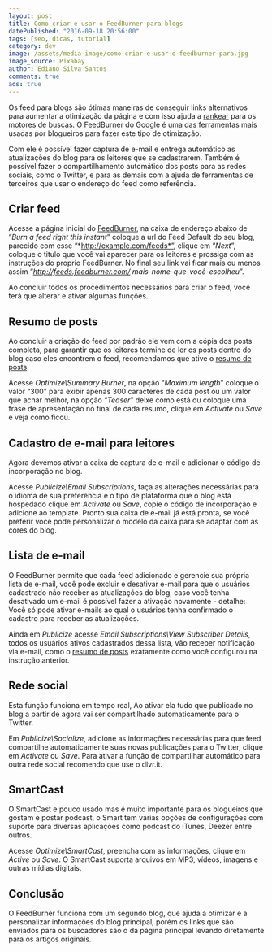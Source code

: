 ```yaml
---
layout: post
title: Como criar e usar o FeedBurner para blogs
datePublished: "2016-09-18 20:56:00"
tags: [seo, dicas, tutorial]
category: dev
image: /assets/media-image/como-criar-e-usar-o-feedburner-para.jpg
image_source: Pixabay
author: Ediano Silva Santos
comments: true
ads: true
---
```


Os feed para blogs são ótimas maneiras de conseguir links alternativos para aumentar a otimização da página e com isso ajuda a <a href="http://www.insideblock.com/blog/ranking-melhorar-experiencia-das.html" target="_blank">rankear</a> para os motores de buscas. O FeedBurner do Google é uma das ferramentas mais usadas por blogueiros para fazer este tipo de otimização.

Com ele é possível fazer captura de e-mail e entrega automático as atualizações do blog para os leitores que se cadastrarem. Também é possível fazer o compartilhamento automático dos posts para as redes sociais, como o Twitter, e para as demais com a ajuda de ferramentas de terceiros que usar o endereço do feed como referência.

## Criar feed
Acesse a página inicial do <a href="http://feedburner.google.com/"  target="_blank" rel="noopener">FeedBurner</a>, na caixa de endereço abaixo de “*Burn a feed right this instant*” coloque a url do Feed Default do seu blog, parecido com esse “*http://example.com/feeds*”, clique em “*Next*”, coloque o titulo que você vai aparecer para os leitores e prossiga com as instruções do proprio FeedBurner. No final seu link vai ficar mais ou menos assim “*http://feeds.feedburner.com/ mais-nome-que-você-escolheu*”.

Ao concluir todos os procedimentos necessários para criar o feed, você terá que alterar e ativar algumas funções.

## Resumo de posts
Ao concluir a criação do feed por padrão ele vem com a cópia dos posts completa, para garantir que os leitores termine de ler os posts dentro do blog caso eles encontrem o feed, recomendamos que ative o <a href="http://www.insideblock.com/blog/resumo-de-postagem-automatico-com.html" target="_blank">resumo de posts</a>.

Acesse *Optimize\Summary Burner*, na opção “*Maximum length*” coloque o valor “300” para exibir apenas 300 caracteres de cada post ou um valor que achar melhor, na opção “*Teaser*” deixe como está ou coloque uma frase de apresentação no final de cada resumo, clique em *Activate* ou *Save* e veja como ficou.

## Cadastro de e-mail para leitores
Agora devemos ativar a caixa de captura de e-mail e adicionar o código de incorporação no blog.

Acesse *Publicize\Email Subscriptions*, faça as alterações necessárias para o idioma de sua preferência e o tipo de plataforma que o blog está hospedado clique em *Activate* ou *Save*, copie o código de incorporação e adicione ao template. Pronto sua caixa de e-mail já está pronta, se você preferir você pode personalizar o modelo da caixa para se adaptar com as cores do blog.

## Lista de e-mail
O FeedBurner permite que cada feed adicionado e gerencie sua própria lista de e-mail, você pode excluir e desativar e-mail para que o usuários cadastrado não receber as atualizações do blog, caso você tenha desativado um e-mail é possível fazer a ativação novamente - detalhe: Você só pode ativar e-mails ao qual o usuários tenha confirmado o cadastro para receber as atualizações.

Ainda em *Publicize* acesse *Email Subscriptions\View Subscriber Details*, todos os usuários ativos cadastrados dessa lista, vão receber notificação via e-mail, como o <a href="http://www.insideblock.com/blog/resumo-de-postagem-automatico-com.html" target="_blank">resumo de posts</a> exatamente como você configurou na instrução anterior.

## Rede social
Esta função funciona em tempo real, Ao ativar ela tudo que publicado no blog a partir de agora vai ser compartilhado automaticamente para o Twitter.

Em *Publicize\Socialize*, adicione as informações necessárias para que feed compartilhe automaticamente suas novas publicações para o Twitter, clique em *Activate* ou *Save*. Para ativar a função de compartilhar automático para outra rede social recomendo que use o dlvr.it.

## SmartCast
O SmartCast e pouco usado mas é muito importante para os blogueiros que gostam e postar podcast, o Smart tem várias opções de configurações com suporte para diversas aplicações como podcast do iTunes, Deezer entre outros.

Acesse *Optimize\SmartCast*, preencha com as informações, clique em *Active* ou *Save*. O SmartCast suporta arquivos em MP3, vídeos, imagens e outras mídias digitais.

## Conclusão
O FeedBurner funciona com um segundo blog, que ajuda a otimizar e a personalizar informações do blog principal, porém os links que são enviados para os buscadores são o da página principal levando diretamente para os artigos originais.